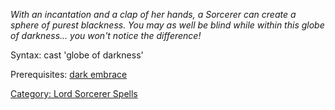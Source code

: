 *With an incantation and a clap of her hands, a Sorcerer can create a
sphere of purest blackness. You may as well be blind while within this
globe of darkness... you won't notice the difference!*

Syntax: cast 'globe of darkness'

Prerequisites: [dark embrace](Dark_Embrace "wikilink")

[Category: Lord Sorcerer
Spells](Category:_Lord_Sorcerer_Spells "wikilink")
